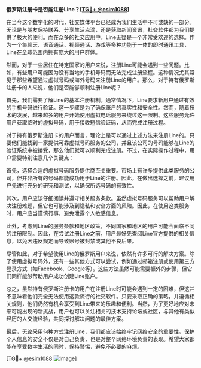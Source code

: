 **俄罗斯注册卡是否能注册Line？[[TG💪+ @esim1088](https://t.me/s/esim1088)]**

在当今这个数字化的时代，社交媒体平台已经成为我们生活中不可或缺的一部分。无论是与朋友保持联系、分享生活点滴，还是获取新闻资讯，社交软件都为我们提供了极大的便利。而在众多的社交应用中，Line无疑是一个非常受欢迎的选择。作为一个集聊天、语音通话、视频通话、游戏等多种功能于一体的即时通讯工具，Line在全球范围内拥有庞大的用户群体。

然而，对于一些居住在特定国家的用户来说，注册Line可能会遇到一些问题。比如，有些用户可能因为没有当地的手机号码而无法完成注册流程。这种情况尤其常见于那些希望通过虚拟号码或海外号码来注册Line的用户。那么，对于持有俄罗斯注册卡的人来说，他们是否能够顺利注册Line呢？

首先，我们需要了解Line的基本注册机制。通常情况下，Line要求新用户通过有效的手机号码进行验证。这一步骤是为了确保账户的真实性和安全性。然而，随着技术的发展，越来越多的用户开始使用虚拟电话服务来绕过这一限制。这些服务允许用户获取临时的虚拟号码，用于接收短信验证码，从而完成注册过程。

对于持有俄罗斯注册卡的用户而言，理论上是可以通过上述方法来注册Line的。只要他们能找到一家提供可靠虚拟号码服务的公司，并且该公司的号码能够在Line的验证系统中被接受，那么他们就可以顺利完成注册。不过，在实际操作过程中，用户需要特别注意几个关键点：

首先，选择合适的虚拟号码服务提供商至关重要。市场上有许多提供此类服务的公司，但并非所有的号码都能成功用于Line的注册。因此，在做出选择之前，建议用户先进行充分的研究和测试，以确保所选号码的有效性。

其次，用户应该仔细阅读并遵守相关服务条款。虽然虚拟号码服务可以帮助用户解决注册难题，但它也可能涉及到隐私和安全方面的风险。因此，在使用这类服务时，用户应当谨慎行事，避免泄露个人敏感信息。

此外，考虑到Line的服务条款和地区政策，不同国家和地区的用户可能会面临不同的注册限制。因此，在尝试注册Line之前，用户最好先查阅Line官方提供的相关信息，以免因违反规定而导致账号被封禁或其他不良后果。

尽管如此，对于希望使用Line的俄罗斯用户来说，依然有许多可行的解决方案。除了使用虚拟号码外，还有一些其他方式可以尝试，例如通过邮箱注册或使用第三方登录方式（如Facebook、Google等）。这些方法虽然可能需要额外的步骤，但它们同样能够帮助用户成功创建Line账户。

总之，虽然持有俄罗斯注册卡的用户在注册Line时可能会遇到一定的困难，但这并不意味着他们完全无法使用这款流行的社交软件。只要采取正确的策略，并遵循相关规则，他们仍然有机会享受到Line带来的乐趣和便利。当然，为了更好地应对未来可能出现的新挑战，用户也可以关注相关的技术支持论坛或社区，与其他有类似经历的人交流经验，共同探讨解决问题的最佳方案。

最后，无论采用何种方式注册Line，我们都应该始终牢记网络安全的重要性。保护个人信息的安全不仅是对自己负责，也是对整个网络环境负责的表现。希望大家都能在享受数字生活的同时，保持警惕，避免不必要的麻烦。

[[TG💪+ @esim1088](https://t.me/s/esim1088) ![Image](https://i.postimg.cc/4NQfJmqS/Snipaste-2025-05-13-00-14-12.png)]
